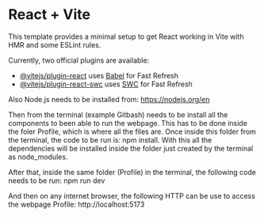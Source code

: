 # React + Vite

This template provides a minimal setup to get React working in Vite with HMR and some ESLint rules.

Currently, two official plugins are available:

- [@vitejs/plugin-react](https://github.com/vitejs/vite-plugin-react/blob/main/packages/plugin-react/README.md) uses [Babel](https://babeljs.io/) for Fast Refresh
- [@vitejs/plugin-react-swc](https://github.com/vitejs/vite-plugin-react-swc) uses [SWC](https://swc.rs/) for Fast Refresh

Also Node.js needs to be installed from:
https://nodejs.org/en

Then from the terminal (example Gitbash) needs to be install all the components to been able to run the webpage. This has to be done inside the foler Profile, which is where all the files are. Once inside this folder from the terminal, the code to be run is: npm install. 
With this all the dependencies will be installed inside the folder just created by the terminal as node_modules.

After that, inside the same folder (Profile) in the terminal, the following code needs to be run: npm run dev

And then on any internet browser, the following HTTP can be use to access the webpage Profile: http://localhost:5173

